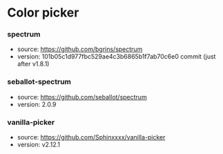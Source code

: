# Color picker

### spectrum
* source: https://github.com/bgrins/spectrum
* version: 101b05c1d977fbc529ae4c3b6865b1f7ab70c6e0 commit (just after v1.8.1)

### seballot-spectrum
* source: https://github.com/seballot/spectrum
* version: 2.0.9

### vanilla-picker
* source: https://github.com/Sphinxxxx/vanilla-picker
* version: v2.12.1

